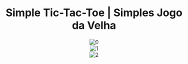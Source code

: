<div align="center">
<h1>Simple Tic-Tac-Toe  | Simples Jogo da Velha</h1>


  ![0](https://github.com/Batatexy/tic-tac-toe/assets/141431095/d57d08cd-add5-488c-b0c1-65304011979c)
  <br>
  ![1](https://github.com/Batatexy/tic-tac-toe/assets/141431095/abd27ddf-bf36-4b38-a1df-56dc64ead8be)
  <br>
  ![2](https://github.com/Batatexy/tic-tac-toe/assets/141431095/80a25efd-6945-4e97-90f3-04ddca5d4818)
</div>
